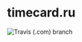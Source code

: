 # timecard.ru

![Travis (.com) branch](https://img.shields.io/travis/com/IvanKuchin/timecard.su/development.svg)
